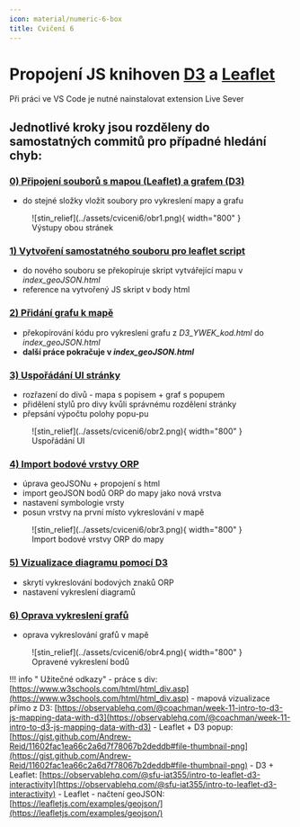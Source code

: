 ```yaml
---
icon: material/numeric-6-box
title: Cvičení 6
---
```


# Propojení JS knihoven [D3](https://d3js.org/) a [Leaflet](https://leafletjs.com/)

Při práci ve VS Code je nutné nainstalovat extension Live Sever

## Jednotlivé kroky jsou rozděleny do samostatných commitů pro případné hledání chyb:
### [0) Připojení souborů s mapou (Leaflet) a grafem (D3)](https://github.com/frantisekmuzik/YWEK_D3_Leaflet/commit/fc7b26e26c99d16835b72308b229987619705c76)
- do stejné složky vložit soubory pro vykreslení mapy a grafu

<figure markdown>
![stin_relief](../assets/cviceni6/obr1.png){ width="800" }
    <figcaption>Výstupy obou stránek</figcaption>
</figure>

### [1) Vytvoření samostatného souboru pro leaflet script](https://github.com/frantisekmuzik/YWEK_D3_Leaflet/commit/b9152db8489e91dc972cea80db682740ff2130b7)
- do nového souboru se překopíruje skript vytvářející mapu v *index_geoJSON.html*
- reference na vytvořený JS skript v body html

### [2) Přidání grafu k mapě](https://github.com/frantisekmuzik/YWEK_D3_Leaflet/commit/2a9164334042fc3d3c575f0b92ec5d813b123837)
- překopírování kódu pro vykreslení grafu z *D3_YWEK_kod.html* do *index_geoJSON.html*
- **další práce pokračuje v *index_geoJSON.html***

### [3) Uspořádání UI stránky](https://github.com/frantisekmuzik/YWEK_D3_Leaflet/commit/1e3db875efc507b67b7286b15ac7ee0834739ca5)
- rozřazení do divů - mapa s popisem + graf s popupem
- přidělení stylů pro divy kvůli správnému rozdělení stránky
- přepsání výpočtu polohy popu-pu

<figure markdown>
![stin_relief](../assets/cviceni6/obr2.png){ width="800" }
    <figcaption>Uspořádání UI</figcaption>
</figure>

### [4) Import bodové vrstvy ORP](https://github.com/frantisekmuzik/YWEK_D3_Leaflet/commit/2bac49f23da49c0d098651e81b0b17a3e1d7392e)
- úprava geoJSONu + propojení s html
- import geoJSON bodů ORP do mapy jako nová vrstva 
- nastavení symbologie vrsty
- posun vrstvy na první místo vykreslování v mapě

<figure markdown>
![stin_relief](../assets/cviceni6/obr3.png){ width="800" }
    <figcaption>Import bodové vrstvy ORP do mapy</figcaption>
</figure>

### [5) Vizualizace diagramu pomocí D3](https://github.com/frantisekmuzik/YWEK_D3_Leaflet/commit/ee3ec6f01cdb9d4acd56570195b884dbcfdcd5e7)
- skrytí vykreslování bodových znaků ORP
- nastavení vykreslení diagramů

### [6) Oprava vykreslení grafů](https://github.com/frantisekmuzik/YWEK_D3_Leaflet/commit/1bd438fe98b366759181d780dad94db0d324fdb6)
-  oprava vykreslování grafů v mapě

<figure markdown>
![stin_relief](../assets/cviceni6/obr4.png){ width="800" }
    <figcaption>Opravené vykreslení bodů</figcaption>
</figure>

!!! info "&nbsp;<span>Užitečné odkazy</span>"
    - práce s div: [https://www.w3schools.com/html/html_div.asp](https://www.w3schools.com/html/html_div.asp)
    - mapová vizualizace přímo z D3: [https://observablehq.com/@coachman/week-11-intro-to-d3-js-mapping-data-with-d3](https://observablehq.com/@coachman/week-11-intro-to-d3-js-mapping-data-with-d3)
    - Leaflet + D3 popup: [https://gist.github.com/Andrew-Reid/11602fac1ea66c2a6d7f78067b2deddb#file-thumbnail-png](https://gist.github.com/Andrew-Reid/11602fac1ea66c2a6d7f78067b2deddb#file-thumbnail-png)
    - D3 + Leaflet: [https://observablehq.com/@sfu-iat355/intro-to-leaflet-d3-interactivity](https://observablehq.com/@sfu-iat355/intro-to-leaflet-d3-interactivity)
    - Leaflet - načtení geoJSON: [https://leafletjs.com/examples/geojson/](https://leafletjs.com/examples/geojson/)
